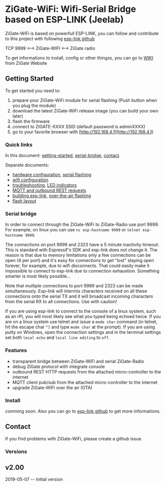 ZiGate-WiFi: Wifi-Serial Bridge based on ESP-LINK (Jeelab)
========================================

ZiGate-WiFi is based on powerfull ESP-LINK, you can follow and contribute to this project with following [esp-link github](https://github.com/jeelabs/esp-link)

TCP 9999 <--> ZiGate-WIFI <--> ZiGate radio

To get informations to install, config or other thingss, you can go to [WIKI](https://zigate.fr/Wiki_Categories/firmware-v2-xx/) from ZiGate Website 

Getting Started
---------------

To get started you need to:
 1. prepare your ZiGate-WiFi module for serial flashing (Push button when you plug the module)
 2. download the latest ZiGate-WiFi release image (you can build your own later)
 3. flash the firmware
 4. connect to ZIGATE-XXXX SSID (default password is adminXXXX)
 5. go to your favorite browser with [http://192.168.4.1](http://192.168.4.1)

 
### Quick links

In this document: [getting-started](#getting-started), [serial-bridge](#serial-bridge), [contact](#contact).

Separate documents:
- [hardware configuration](FLASHING.md), [serial flashing](FLASHING.md#initial-serial-flashing)
- [wifi configuration](WIFI-CONFIG.md)
- [troubleshooting](TROUBLESHOOTING.md), [LED indicators](TROUBLESHOOTING.md#led-indicators)
- [MQTT and outbound REST requests](RESTMQTT.md)
- [building esp-link](BUILDING.md), [over-the-air flashing](BUILDING.md#updating-the-firmware-over-the-air)
- [flash layout](FLASH.md)

 
### Serial bridge

In order to connect through the ZiGate-WiFi to ZiGate-Radio use port 9999. For example,
on linux you can use `nc esp-hostname 9999` or `telnet esp-hostname 9999`.

The connections on port 9999 and 2323 have a 5 minute inactivity timeout. This is standard with
Espressif's SDK and esp-link does not change it. The reason is that due to memory limitations only a
few connections can be open (4 per port) and it's easy for connections to get "lost" staying open
forever, for example, due to wifi disconnects. That could easily make it impossible to connect to
esp-link due to connection exhaustion. Something smarter is most likely possible...

Note that multiple connections to port 9999 and 2323 can be made simultaneously. Esp-link will
intermix characters received on all these connections onto the serial TX and it will
broadcast incoming characters from the serial RX to all connections. Use with caution!

If you are using esp-link to connect to the console of a linux system, such as an rPi, you
will most likely see what you typed being echoed twice. If you are on a linux system use
telnet and issue a `mode char` command (in telnet, hit the escape char `^]` and type `mode
char` at the prompt). If you are using putty on Windows, open the connection settings and
in the terminal settings set both `local echo` and `local line editing` to `off`.

### Features

- transparent bridge between ZiGate-WiFi and serial ZiGate-Radio
- debug ZiGate protocol with integrate console
- outbound REST HTTP requests from the attached micro-controller to the internet
- MQTT client pub/sub from the attached micro-controller to the internet
- upgrade ZiGate-WiFi over the air (OTA)

### Install

comming soon. Also you can go to [esp-link github](https://github.com/jeelabs/esp-link) to get more informations.

Contact
-------
If you find problems with ZiGate-WiFi, please create a github issue. 


### Versions

## v2.00
2019-05-07 -- Initial version 



